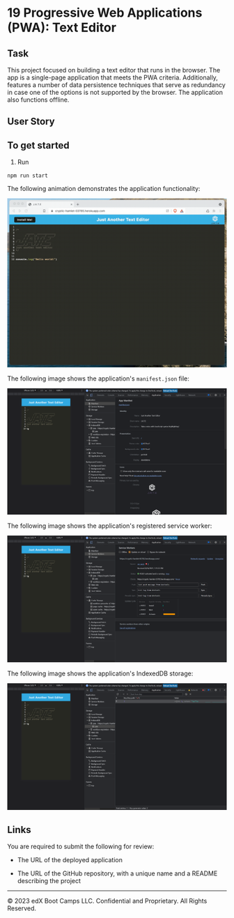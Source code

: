 # 19 Progressive Web Applications (PWA): Text Editor

## Task

This project focused on building a text editor that runs in the browser. The app is a single-page application that meets the PWA criteria. Additionally, features a number of data persistence techniques that serve as redundancy in case one of the options is not supported by the browser. The application also functions offline.

## User Story


## To get started
1. Run
```
npm run start
```

The following animation demonstrates the application functionality:

![Demonstration of the finished Module 19 Challenge being used in the browser and then installed.](./Assets/00-demo.gif)

The following image shows the application's `manifest.json` file:

![Demonstration of the finished Module 19 Challenge with a manifest file in the browser.](./Assets/01-manifest.png)

The following image shows the application's registered service worker:

![Demonstration of the finished Module 19 Challenge with a registered service worker in the browser.](./Assets/02-service-worker.png)

The following image shows the application's IndexedDB storage:

![Demonstration of the finished Module 19 Challenge with a IndexedDB storage named 'jate' in the browser.](./Assets/03-idb-storage.png)


## Links

You are required to submit the following for review:

* The URL of the deployed application

* The URL of the GitHub repository, with a unique name and a README describing the project

- - -
© 2023 edX Boot Camps LLC. Confidential and Proprietary. All Rights Reserved.
